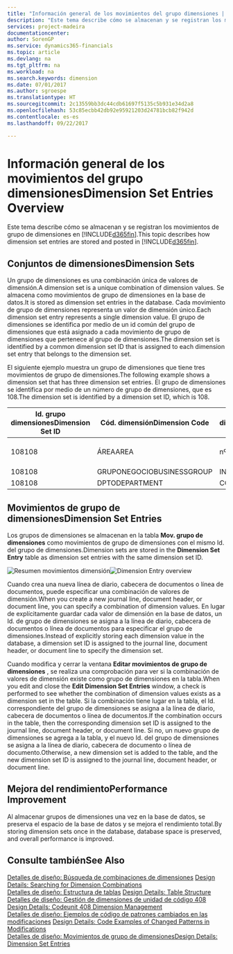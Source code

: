 ```yaml
---
title: "Información general de los movimientos del grupo dimensiones | Documentos de Microsoft"
description: "Este tema describe cómo se almacenan y se registran los movimientos de grupo de dimensiones en [!INCLUDE[d365fin](includes/d365fin_md.md)]."
services: project-madeira
documentationcenter: 
author: SorenGP
ms.service: dynamics365-financials
ms.topic: article
ms.devlang: na
ms.tgt_pltfrm: na
ms.workload: na
ms.search.keywords: dimension
ms.date: 07/01/2017
ms.author: sgroespe
ms.translationtype: HT
ms.sourcegitcommit: 2c13559bb3dc44cdb61697f5135c5b931e34d2a8
ms.openlocfilehash: 53c85ecbb42db92e95921203d24781bcb82f942d
ms.contentlocale: es-es
ms.lasthandoff: 09/22/2017

---
```

# <a name="dimension-set-entries-overview"></a><span data-ttu-id="fb59a-103">Información general de los movimientos del grupo dimensiones</span><span class="sxs-lookup"><span data-stu-id="fb59a-103">Dimension Set Entries Overview</span></span>
<span data-ttu-id="fb59a-104">Este tema describe cómo se almacenan y se registran los movimientos de grupo de dimensiones en [!INCLUDE[d365fin](includes/d365fin_md.md)].</span><span class="sxs-lookup"><span data-stu-id="fb59a-104">This topic describes how dimension set entries are stored and posted in [!INCLUDE[d365fin](includes/d365fin_md.md)].</span></span>  
  
## <a name="dimension-sets"></a><span data-ttu-id="fb59a-105">Conjuntos de dimensiones</span><span class="sxs-lookup"><span data-stu-id="fb59a-105">Dimension Sets</span></span>  
<span data-ttu-id="fb59a-106">Un grupo de dimensiones es una combinación única de valores de dimensión.</span><span class="sxs-lookup"><span data-stu-id="fb59a-106">A dimension set is a unique combination of dimension values.</span></span> <span data-ttu-id="fb59a-107">Se almacena como movimientos de grupo de dimensiones en la base de datos.</span><span class="sxs-lookup"><span data-stu-id="fb59a-107">It is stored as dimension set entries in the database.</span></span> <span data-ttu-id="fb59a-108">Cada movimiento de grupo de dimensiones representa un valor de dimensión único.</span><span class="sxs-lookup"><span data-stu-id="fb59a-108">Each dimension set entry represents a single dimension value.</span></span> <span data-ttu-id="fb59a-109">El grupo de dimensiones se identifica por medio de un id común del grupo de dimensiones que está asignado a cada movimiento de grupo de dimensiones que pertenece al grupo de dimensiones.</span><span class="sxs-lookup"><span data-stu-id="fb59a-109">The dimension set is identified by a common dimension set ID that is assigned to each dimension set entry that belongs to the dimension set.</span></span>  
  
<span data-ttu-id="fb59a-110">El siguiente ejemplo muestra un grupo de dimensiones que tiene tres movimientos de grupo de dimensiones.</span><span class="sxs-lookup"><span data-stu-id="fb59a-110">The following example shows a dimension set that has three dimension set entries.</span></span> <span data-ttu-id="fb59a-111">El grupo de dimensiones se identifica por medio de un número de grupo de dimensiones, que es 108.</span><span class="sxs-lookup"><span data-stu-id="fb59a-111">The dimension set is identified by a dimension set ID, which is 108.</span></span>  
  
|<span data-ttu-id="fb59a-112">Id. grupo dimensiones</span><span class="sxs-lookup"><span data-stu-id="fb59a-112">Dimension Set ID</span></span>|<span data-ttu-id="fb59a-113">Cód. dimensión</span><span class="sxs-lookup"><span data-stu-id="fb59a-113">Dimension Code</span></span>|<span data-ttu-id="fb59a-114">Cód. valor dimensión</span><span class="sxs-lookup"><span data-stu-id="fb59a-114">Dimension Value Code</span></span>|<span data-ttu-id="fb59a-115">Nombre valor dimensión</span><span class="sxs-lookup"><span data-stu-id="fb59a-115">Dimension Value Name</span></span>|  
|----------------------|--------------------|--------------------------|--------------------------|  
|<span data-ttu-id="fb59a-116">108</span><span class="sxs-lookup"><span data-stu-id="fb59a-116">108</span></span>|<span data-ttu-id="fb59a-117">ÁREA</span><span class="sxs-lookup"><span data-stu-id="fb59a-117">AREA</span></span>|<span data-ttu-id="fb59a-118">nº 70</span><span class="sxs-lookup"><span data-stu-id="fb59a-118">70</span></span>|<span data-ttu-id="fb59a-119">Norte América</span><span class="sxs-lookup"><span data-stu-id="fb59a-119">America North</span></span>|  
|<span data-ttu-id="fb59a-120">108</span><span class="sxs-lookup"><span data-stu-id="fb59a-120">108</span></span>|<span data-ttu-id="fb59a-121">GRUPONEGOCIO</span><span class="sxs-lookup"><span data-stu-id="fb59a-121">BUSINESSGROUP</span></span>|<span data-ttu-id="fb59a-122">INICIO</span><span class="sxs-lookup"><span data-stu-id="fb59a-122">HOME</span></span>|<span data-ttu-id="fb59a-123">Inicio</span><span class="sxs-lookup"><span data-stu-id="fb59a-123">Home</span></span>|  
|<span data-ttu-id="fb59a-124">108</span><span class="sxs-lookup"><span data-stu-id="fb59a-124">108</span></span>|<span data-ttu-id="fb59a-125">DPTO</span><span class="sxs-lookup"><span data-stu-id="fb59a-125">DEPARTMENT</span></span>|<span data-ttu-id="fb59a-126">CCIAL</span><span class="sxs-lookup"><span data-stu-id="fb59a-126">SALES</span></span>|<span data-ttu-id="fb59a-127">Ccial</span><span class="sxs-lookup"><span data-stu-id="fb59a-127">Sales</span></span>|  
  
## <a name="dimension-set-entries"></a><span data-ttu-id="fb59a-128">Movimientos de grupo de dimensiones</span><span class="sxs-lookup"><span data-stu-id="fb59a-128">Dimension Set Entries</span></span>  
<span data-ttu-id="fb59a-129">Los grupos de dimensiones se almacenan en la tabla **Mov. grupo de dimensiones** como movimientos de grupo de dimensiones con el mismo Id. del grupo de dimensiones.</span><span class="sxs-lookup"><span data-stu-id="fb59a-129">Dimension sets are stored in the **Dimension Set Entry** table as dimension set entries with the same dimension set ID.</span></span>  
  
<span data-ttu-id="fb59a-130">![Resumen movimientos dimensión](media/dimensionentrynav7.png "DimensionEntryNAV7")</span><span class="sxs-lookup"><span data-stu-id="fb59a-130">![Dimension Entry overview](media/dimensionentrynav7.png "DimensionEntryNAV7")</span></span>  
  
<span data-ttu-id="fb59a-131">Cuando crea una nueva línea de diario, cabecera de documentos o línea de documentos, puede especificar una combinación de valores de dimensión.</span><span class="sxs-lookup"><span data-stu-id="fb59a-131">When you create a new journal line, document header, or document line, you can specify a combination of dimension values.</span></span> <span data-ttu-id="fb59a-132">En lugar de explícitamente guardar cada valor de dimensión en la base de datos, un Id. de grupo de dimensiones se asigna a la línea de diario, cabecera de documentos o línea de documentos para especificar el grupo de dimensiones.</span><span class="sxs-lookup"><span data-stu-id="fb59a-132">Instead of explicitly storing each dimension value in the database, a dimension set ID is assigned to the journal line, document header, or document line to specify the dimension set.</span></span>  
  
<span data-ttu-id="fb59a-133">Cuando modifica y cerrar la ventana **Editar movimientos de grupo de dimensiones** , se realiza una comprobación para ver si la combinación de valores de dimensión existe como grupo de dimensiones en la tabla.</span><span class="sxs-lookup"><span data-stu-id="fb59a-133">When you edit and close the **Edit Dimension Set Entries** window, a check is performed to see whether the combination of dimension values exists as a dimension set in the table.</span></span> <span data-ttu-id="fb59a-134">Si la combinación tiene lugar en la tabla, el Id. correspondiente del grupo de dimensiones se asigna a la línea de diario, cabecera de documentos o línea de documentos.</span><span class="sxs-lookup"><span data-stu-id="fb59a-134">If the combination occurs in the table, then the corresponding dimension set ID is assigned to the journal line, document header, or document line.</span></span> <span data-ttu-id="fb59a-135">Si no, un nuevo grupo de dimensiones se agrega a la tabla, y el nuevo Id. del grupo de dimensiones se asigna a la línea de diario, cabecera de documento o línea de documento.</span><span class="sxs-lookup"><span data-stu-id="fb59a-135">Otherwise, a new dimension set is added to the table, and the new dimension set ID is assigned to the journal line, document header, or document line.</span></span>  
  
## <a name="performance-improvement"></a><span data-ttu-id="fb59a-136">Mejora del rendimiento</span><span class="sxs-lookup"><span data-stu-id="fb59a-136">Performance Improvement</span></span>  
<span data-ttu-id="fb59a-137">Al almacenar grupos de dimensiones una vez en la base de datos, se preserva el espacio de la base de datos y se mejora el rendimiento total.</span><span class="sxs-lookup"><span data-stu-id="fb59a-137">By storing dimension sets once in the database, database space is preserved, and overall performance is improved.</span></span>  
  
## <a name="see-also"></a><span data-ttu-id="fb59a-138">Consulte también</span><span class="sxs-lookup"><span data-stu-id="fb59a-138">See Also</span></span>  
<span data-ttu-id="fb59a-139">[Detalles de diseño: Búsqueda de combinaciones de dimensiones](design-details-searching-for-dimension-combinations.md) </span><span class="sxs-lookup"><span data-stu-id="fb59a-139">[Design Details: Searching for Dimension Combinations](design-details-searching-for-dimension-combinations.md) </span></span>  
<span data-ttu-id="fb59a-140">[Detalles de diseño: Estructura de tablas](design-details-table-structure.md) </span><span class="sxs-lookup"><span data-stu-id="fb59a-140">[Design Details: Table Structure](design-details-table-structure.md) </span></span>  
<span data-ttu-id="fb59a-141">[Detalles de diseño: Gestión de dimensiones de unidad de código 408](design-details-codeunit-408-dimension-management.md) </span><span class="sxs-lookup"><span data-stu-id="fb59a-141">[Design Details: Codeunit 408 Dimension Management](design-details-codeunit-408-dimension-management.md) </span></span>  
<span data-ttu-id="fb59a-142">[Detalles de diseño: Ejemplos de código de patrones cambiados en las modificaciones](design-details-code-examples-of-changed-patterns-in-modifications.md) </span><span class="sxs-lookup"><span data-stu-id="fb59a-142">[Design Details: Code Examples of Changed Patterns in Modifications](design-details-code-examples-of-changed-patterns-in-modifications.md) </span></span>  
[<span data-ttu-id="fb59a-143">Detalles de diseño: Movimientos de grupo de dimensiones</span><span class="sxs-lookup"><span data-stu-id="fb59a-143">Design Details: Dimension Set Entries</span></span>](design-details-dimension-set-entries.md)   

